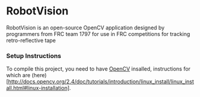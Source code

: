 # RobotVision
RobotVision is an open-source OpenCV application designed by programmers from FRC team 1797 for use in FRC competitions for tracking retro-reflective tape  
  
### Setup Instructions
To compile this project, you need to have [OpenCV](http://opencv.org/) insalled, instructions for which are (here)[http://docs.opencv.org/2.4/doc/tutorials/introduction/linux_install/linux_install.html#linux-installation].
